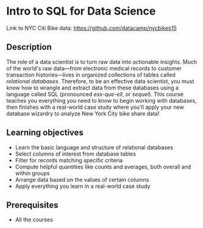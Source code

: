 # Intro to SQL for Data Science

Link to NYC Citi Bike data: https://github.com/datacamp/nycbikes15

## Description

The role of a data scientist is to turn raw data into actionable insights. Much of the world's raw data—from electronic medical records to customer transaction histories—lives in organized collections of tables called *relational databases*. Therefore, to be an effective data scientist, you must know how to wrangle and extract data from these databases using a language called SQL (pronounced *ess-que-ell*, or *sequel*). This course teaches you everything you need to know to begin working with databases, then finishes with a real-world case study where you'll apply your new database wizardry to analyze New York City bike share data!

## Learning objectives

* Learn the basic language and structure of relational databases
* Select columns of interest from database tables
* Filter for records matching specific criteria
* Compute helpful quantities like counts and averages, both overall and within groups
* Arrange data based on the values of certain columns
* Apply everything you learn in a real-world case study

## Prerequisites

* All the courses
